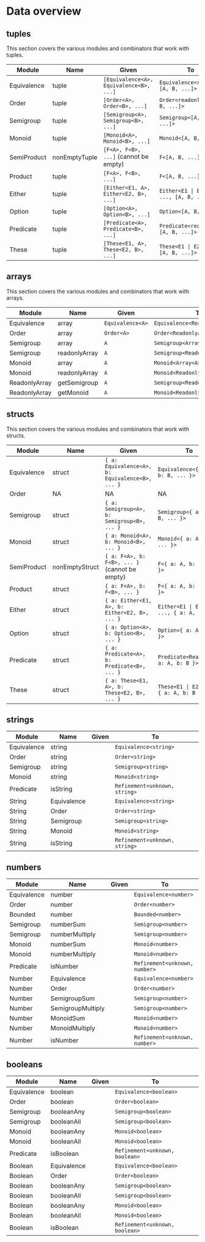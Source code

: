 # Data overview

## tuples

This section covers the various modules and combinators that work with tuples.

| Module      | Name          | Given                                   | To                                     |
| ----------- | ------------- | --------------------------------------- | -------------------------------------- |
| Equivalence | tuple         | `[Equivalence<A>, Equivalence<B>, ...]` | `Equivalence<readonly [A, B, ...]>`    |
| Order       | tuple         | `[Order<A>, Order<B>, ...]`             | `Order<readonly [A, B, ...]>`          |
| Semigroup   | tuple         | `[Semigroup<A>, Semigroup<B>, ...]`     | `Semigroup<[A, B, ...]>`               |
| Monoid      | tuple         | `[Monoid<A>, Monoid<B>, ...]`           | `Monoid<[A, B, ...]>`                  |
| SemiProduct | nonEmptyTuple | `[F<A>, F<B>, ...]` (cannot be empty)   | `F<[A, B, ...]>`                       |
| Product     | tuple         | `[F<A>, F<B>, ...]`                     | `F<[A, B, ...]>`                       |
| Either      | tuple         | `[Either<E1, A>, Either<E2, B>, ...]`   | `Either<E1 \| E2 \| ..., [A, B, ...]>` |
| Option      | tuple         | `[Option<A>, Option<B>, ...]`           | `Option<[A, B, ...]>`                  |
| Predicate   | tuple         | `[Predicate<A>, Predicate<B>, ...]`     | `Predicate<readonly [A, B, ...]>`      |
| These       | tuple         | `[These<E1, A>, These<E2, B>, ...]`     | `These<E1 \| E2 \| ..., [A, B, ...]>`  |

## arrays

This section covers the various modules and combinators that work with arrays.

| Module        | Name          | Given            | To                              |
| ------------- | ------------- | ---------------- | ------------------------------- |
| Equivalence   | array         | `Equivalence<A>` | `Equivalence<ReadonlyArray<A>>` |
| Order         | array         | `Order<A>`       | `Order<ReadonlyArray<A>>`       |
| Semigroup     | array         | `A`              | `Semigroup<Array<A>>`           |
| Semigroup     | readonlyArray | `A`              | `Semigroup<ReadonlyArray<A>>`   |
| Monoid        | array         | `A`              | `Monoid<Array<A>>`              |
| Monoid        | readonlyArray | `A`              | `Monoid<ReadonlyArray<A>>`      |
| ReadonlyArray | getSemigroup  | `A`              | `Semigroup<ReadonlyArray<A>>`   |
| ReadonlyArray | getMonoid     | `A`              | `Monoid<ReadonlyArray<A>>`      |

## structs

This section covers the various modules and combinators that work with structs.

| Module      | Name           | Given                                           | To                                        |
| ----------- | -------------- | ----------------------------------------------- | ----------------------------------------- |
| Equivalence | struct         | `{ a: Equivalence<A>, b: Equivalence<B>, ... }` | `Equivalence<{ a: A, b: B, ... }>`        |
| Order       | NA             | NA                                              | NA                                        |
| Semigroup   | struct         | `{ a: Semigroup<A>, b: Semigroup<B>, ... }`     | `Semigroup<{ a: A, b: B, ... }>`          |
| Monoid      | struct         | `{ a: Monoid<A>, b: Monoid<B>, ... }`           | `Monoid<{ a: A, b: B, ... }>`             |
| SemiProduct | nonEmptyStruct | `{ a: F<A>, b: F<B>, ... }` (cannot be empty)   | `F<{ a: A, b: B, ... }>`                  |
| Product     | struct         | `{ a: F<A>, b: F<B>, ... }`                     | `F<{ a: A, b: B, ... }>`                  |
| Either      | struct         | `{ a: Either<E1, A>, b: Either<E2, B>, ... }`   | `Either<E1 \| E2 \| ..., { a: A, b: B }>` |
| Option      | struct         | `{ a: Option<A>, b: Option<B>, ... }`           | `Option<{ a: A, b: B }>`                  |
| Predicate   | struct         | `{ a: Predicate<A>, b: Predicate<B>, ... }`     | `Predicate<Readonly<{ a: A, b: B }>>`     |
| These       | struct         | `{ a: These<E1, A>, b: These<E2, B>, ... }`     | `These<E1 \| E2 \| ..., { a: A, b: B }>`  |

## strings

| Module      | Name        | Given | To                            |
| ----------- | ----------- | ----- | ----------------------------- |
| Equivalence | string      |       | `Equivalence<string>`         |
| Order       | string      |       | `Order<string>`               |
| Semigroup   | string      |       | `Semigroup<string>`           |
| Monoid      | string      |       | `Monoid<string>`              |
| Predicate   | isString    |       | `Refinement<unknown, string>` |
| String      | Equivalence |       | `Equivalence<string>`         |
| String      | Order       |       | `Order<string>`               |
| String      | Semigroup   |       | `Semigroup<string>`           |
| String      | Monoid      |       | `Monoid<string>`              |
| String      | isString    |       | `Refinement<unknown, string>` |

## numbers

| Module      | Name              | Given | To                            |
| ----------- | ----------------- | ----- | ----------------------------- |
| Equivalence | number            |       | `Equivalence<number>`         |
| Order       | number            |       | `Order<number>`               |
| Bounded     | number            |       | `Bounded<number>`             |
| Semigroup   | numberSum         |       | `Semigroup<number>`           |
| Semigroup   | numberMultiply    |       | `Semigroup<number>`           |
| Monoid      | numberSum         |       | `Monoid<number>`              |
| Monoid      | numberMultiply    |       | `Monoid<number>`              |
| Predicate   | isNumber          |       | `Refinement<unknown, number>` |
| Number      | Equivalence       |       | `Equivalence<number>`         |
| Number      | Order             |       | `Order<number>`               |
| Number      | SemigroupSum      |       | `Semigroup<number>`           |
| Number      | SemigroupMultiply |       | `Semigroup<number>`           |
| Number      | MonoidSum         |       | `Monoid<number>`              |
| Number      | MonoidMultiply    |       | `Monoid<number>`              |
| Number      | isNumber          |       | `Refinement<unknown, number>` |

## booleans

| Module      | Name        | Given | To                             |
| ----------- | ----------- | ----- | ------------------------------ |
| Equivalence | boolean     |       | `Equivalence<boolean>`         |
| Order       | boolean     |       | `Order<boolean>`               |
| Semigroup   | booleanAny  |       | `Semigroup<boolean>`           |
| Semigroup   | booleanAll  |       | `Semigroup<boolean>`           |
| Monoid      | booleanAny  |       | `Monoid<boolean>`              |
| Monoid      | booleanAll  |       | `Monoid<boolean>`              |
| Predicate   | isBoolean   |       | `Refinement<unknown, boolean>` |
| Boolean     | Equivalence |       | `Equivalence<boolean>`         |
| Boolean     | Order       |       | `Order<boolean>`               |
| Boolean     | booleanAny  |       | `Semigroup<boolean>`           |
| Boolean     | booleanAll  |       | `Semigroup<boolean>`           |
| Boolean     | booleanAny  |       | `Monoid<boolean>`              |
| Boolean     | booleanAll  |       | `Monoid<boolean>`              |
| Boolean     | isBoolean   |       | `Refinement<unknown, boolean>` |
